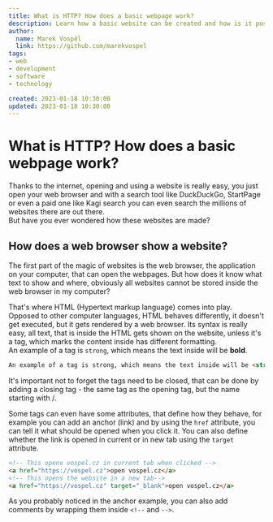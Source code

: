```yaml
---
title: What is HTTP? How does a basic webpage work?
description: Learn how a basic website can be created and how is it possible for a website to load on your computer.
author:
  name: Marek Vospěl
  link: https://github.com/marekvospel
tags:
- web
- development
- software
- technology

created: 2023-01-18 10:30:00
updated: 2023-01-18 10:30:00
---
```

# What is HTTP? How does a basic webpage work?
Thanks to the internet, opening and using a website is really easy, you just open your web browser and with a search
tool like DuckDuckGo, StartPage or even a paid one like Kagi search you can even search the millions of websites there
are out there.  
But have you ever wondered how these websites are made?

## How does a web browser show a website?
The first part of the magic of websites is the web browser, the application on your computer, that can open the
webpages. But how does it know what text to show and where, obviously all websites cannot be stored inside the web
browser in my computer?

That's where HTML (Hypertext markup language) comes into play. Opposed to other computer languages, HTML behaves
differently, it doesn't get executed, but it gets rendered by a web browser. Its syntax is really easy, all text, that
is inside the HTML gets shown on the website, unless it's a tag, which marks the content inside has different formatting.  
An example of a tag is `strong`, which means the text inside will be **bold**.
```html
An example of a tag is strong, which means the text inside will be <strong>bold</strong>
```
It's important not to forget the tags need to be closed, that can be done by adding a closing tag - the same tag as
the opening tag, but the name starting with /.

Some tags can even have some attributes, that define how they behave, for example you can add an anchor (link) and by
using the `href` attribute, you can tell it what should be opened when you click it. You can also define whether the
link is opened in current or in new tab using the `target` attribute.
```html
<!-- This opens vospel.cz in current tab when clicked -->
<a href="https://vospel.cz">open vospel.cz</a>
<!-- This opens the website in a new tab-->
<a href="https://vospel.cz" target="_blank">open vospel.cz</a>
```
As you probably noticed in the anchor example, you can also add comments by wrapping them inside `<!--` and `-->`.

